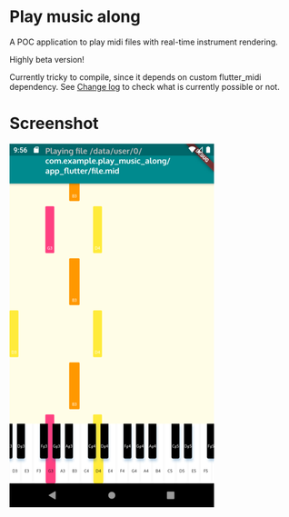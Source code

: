# Play music along

A POC application to play midi files with real-time instrument rendering.

Highly beta version!

Currently tricky to compile, since it depends on custom flutter_midi dependency.
See [Change log](CHANGELOG.md) to check what is currently possible or not.

# Screenshot

![Version 0.1](doc/version-0.1-piano-visualizer.png?raw=true "Version 0.1")